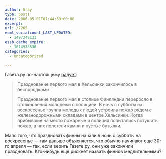 ```yaml
---
author: Gray
type: posts
date: 2006-05-01T07:44:59+00:00
excerpt:
url: /7265
esml_socialcount_LAST_UPDATED:
  - 1497249131
essb_cache_expire:
  - 1614938836
categories:
  - Uncategorized

---
```








Газета.ру по-настоящему [радует][1]:

> Празднование первого мая в Хельсинки закончилось в беспорядками
> 
> Празднование первого мая в столице Финляндии переросло в столкновения молодежи с полицией. В ночь с субботы на воскресенье группа молодых людей устроила пожар рядом с железнодорожными складами в центре Хельсинки. Когда прибывшие на место пожарные и полиция попытались потушить пожар, в них полетели камни и пустые бутылки. 

Мало того, что праздновать финны начали в ночь с субботы на воскресенье &#8212; там дальше объясняется, что обычно начинают еще 30-го апреля &#8212; так, если верить Газете.ру, они уже закончили праздновать. Кто-нибудь еще рискнет назвать финнов медлительными?

 [1]: http://www.gazeta.ru/2006/05/01/last198002.shtml